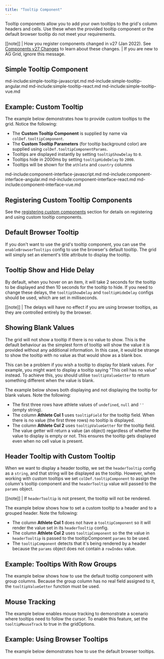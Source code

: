 ```yaml
---
title: "Tooltip Component"
---
```

 
Tooltip components allow you to add your own tooltips to the grid's column headers and cells. Use these when the provided tooltip component or the default browser tooltip do not meet your requirements.

[[note]]
| How you register components changed in v27 (Jan 2022). See [Components v27 Changes](/components-v27-changes/) to learn about these changes.
| If you are new to AG Grid, ignore this message.

## Simple Tooltip Component

md-include:simple-tooltip-javascript.md
md-include:simple-tooltip-angular.md
md-include:simple-tooltip-react.md
md-include:simple-tooltip-vue.md

## Example: Custom Tooltip

The example below demonstrates how to provide custom tooltips to the grid. Notice the following:

- The **Custom Tooltip Component** is supplied by name via `colDef.tooltipComponent`.
- The **Custom Tooltip Parameters** (for tooltip background color) are supplied using `colDef.tooltipComponentParams`.
- Tooltips are displayed instantly by setting `tooltipShowDelay` to `0`.
- Tooltips hide in 2000ms by setting `tooltipHideDelay` to `2000`.
- Tooltips will be shown for the `athlete` and `country` columns

<grid-example title='Custom Tooltip Component' name='custom-tooltip-component' type='generated'></grid-example>

md-include:component-interface-javascript.md
md-include:component-interface-angular.md
md-include:component-interface-react.md
md-include:component-interface-vue.md

<interface-documentation interfaceName='ITooltipParams' ></interface-documentation>

## Registering Custom Tooltip Components

See the [registering custom components](/components/#registering-custom-components) section for details on registering and using custom tooltip components.

## Default Browser Tooltip

If you don't want to use the grid's tooltip component, you can use the `enableBrowserTooltips` config to use the browser's default tooltip. The grid will simply set an element's title attribute to display the tooltip.

## Tooltip Show and Hide Delay

By default, when you hover on an item, it will take 2 seconds for the tooltip to be displayed and then 10 seconds for the tooltip to hide. If you need to change these delays, the `tooltipShowDelay` and `tooltipHideDelay` configs should be used, which are set in milliseconds.

[[note]]
| The delays will have no effect if you are using browser tooltips, as they are controlled entirely by the browser.

## Showing Blank Values

The grid will not show a tooltip if there is no value to show. This is the default behaviour as the simplest form of tooltip will show the value it is provided without any additional information. In this case, it would be strange to show the tooltip with no value as that would show as a blank box.

This can be a problem if you wish a tooltip to display for blank values. For example, you might want to display a tooltip saying "This cell has no value" instead. To achieve this, you should utilise `tooltipValueGetter` to return something different when the value is blank.

The example below shows both displaying and not displaying the tooltip for blank values. Note the following:

- The first three rows have athlete values of `undefined`, `null` and `''` (empty string).
- The column **Athlete Col 1** uses `tooltipField` for the tooltip field. When there is no value (the first three rows) no tooltip is displayed.
- The column **Athlete Col 2** uses `tooltipValueGetter` for the tooltip field. The value getter will return a value (an object) regardless of whether the value to display is empty or not. This ensures the tooltip gets displayed even when no cell value is present.

<grid-example title='Blank Values' name='blank-values' type='generated'></grid-example>

## Header Tooltip with Custom Tooltip

When we want to display a header tooltip, we set the `headerTooltip` config as a `string`, and that string will be displayed as the tooltip. However, when working with custom tooltips we set `colDef.tooltipComponent` to assign the column's tooltip component and the `headerTooltip` value will passed to the `params` object.

[[note]]
| If `headerTooltip` is not present, the tooltip will not be rendered.

The example below shows how to set a custom tooltip to a header and to a grouped header. Note the following:

- The column **Athlete Col 1** does not have a `tooltipComponent` so it will render the value set in its `headerTooltip` config.
- The column **Athlete Col 2** uses `tooltipComponent` so the the value in `headerTooltip` is passed to the tooltipComponent `params` to be used.
- The `tooltipComponent` detects that it's being rendered by a header because the `params` object does not contain a `rowIndex` value.

<grid-example title='Header Custom Tooltip' name='header-tooltip' type='generated'></grid-example>

## Example: Tooltips With Row Groups

The example below shows how to use the default tooltip component with group columns. Because the group column has no real field assigned to it, the `tooltipValueGetter` function must be used.


<grid-example title='Row Group Tooltip' name='rowgroups-tooltip' type='generated' options='{ "enterprise": true, "modules": ["clientside", "rowgrouping", "menu", "setfilter", "columnpanel"] }'></grid-example>

## Mouse Tracking

The example below enables mouse tracking to demonstrate a scenario where tooltips need to follow the cursor. To enable this feature, set the `tooltipMouseTrack` to true in the gridOptions.

<grid-example title='Tooltip Mouse Tracking' name='tooltip-mouse-tracking' type='generated' options='{ "extras": ["bootstrap"] }'></grid-example>

## Example: Using Browser Tooltips

The example below demonstrates how to use the default browser tooltips.

<grid-example title='Default Browser Tooltip' name='default-tooltip' type='generated' options='{ "modules": true }'></grid-example>

